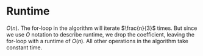 # Runtime

$O(n)$. The for-loop in the algorithm will iterate $\frac{n}{3}$ times. But since we use $O$ notation to describe runtime, we drop the coefficient, leaving the for-loop with a runtime of $O(n)$. All other operations in the algorithm take constant time.
